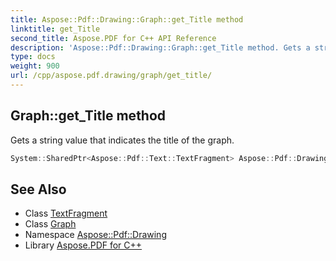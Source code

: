 ```yaml
---
title: Aspose::Pdf::Drawing::Graph::get_Title method
linktitle: get_Title
second_title: Aspose.PDF for C++ API Reference
description: 'Aspose::Pdf::Drawing::Graph::get_Title method. Gets a string value that indicates the title of the graph in C++.'
type: docs
weight: 900
url: /cpp/aspose.pdf.drawing/graph/get_title/
---
```

## Graph::get_Title method


Gets a string value that indicates the title of the graph.

```cpp
System::SharedPtr<Aspose::Pdf::Text::TextFragment> Aspose::Pdf::Drawing::Graph::get_Title() const
```

## See Also

* Class [TextFragment](../../../aspose.pdf.text/textfragment/)
* Class [Graph](../)
* Namespace [Aspose::Pdf::Drawing](../../)
* Library [Aspose.PDF for C++](../../../)
